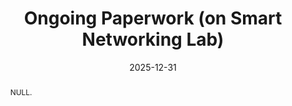 ---
title: "Ongoing Paperwork (on Smart Networking Lab)"
collection: publications
permalink: /publication/2024-ij4
date: 2025-12-31
venue: 'null'
# paperurl: ''
# slidesurl: ''
pubtype: 'international_journal'
# just display our icon symbols
# link: 'https://sites.google.com/view/smart-networking/home?authuser=0'
code: 'https://github.com/FIVEYOUNGWOO/WiFiMobNet'
github: 'https://github.com/FIVEYOUNGWOO/WiFiMobNet'
citation: 'Iftikhar Ahmad, Manal Mosharaf, Islam Helmy, <strong>Youngwoo Oh</strong> and Wooyeol Choi. &quot;Null.&quot; 2025. (<u>Status: In progress</u>)'
excerpt_separator: ""
abstract: "NULL."
---